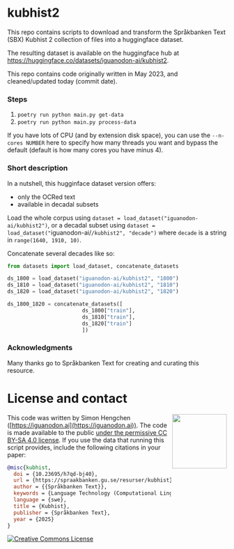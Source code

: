 # kubhist2

This repo contains scripts to download and transform the Språkbanken Text (SBX) Kubhist 2 collection of files into a huggingface dataset.

The resulting dataset is available on the huggingface hub at https://huggingface.co/datasets/iguanodon-ai/kubhist2.

This repo contains code originally written in May 2023, and cleaned/updated today (commit date).

### Steps

1. `poetry run python main.py get-data`
2. `poetry run python main.py process-data`

If you have lots of CPU (and by extension disk space), you can use the `--n-cores NUMBER` here to specify how many threads you want and bypass the default (default is how many cores you have minus 4).


### Short description

In a nutshell, this hugginface dataset version offers:

- only the OCRed text
- available in decadal subsets

Load the whole corpus using `dataset = load_dataset("iguanodon-ai/kubhist2")`, or a decadal subset using `dataset = load_dataset("`iguanodon-ai/`/kubhist2", "decade")` where `decade` is a string in `range(1640, 1910, 10)`.

Concatenate several decades like so:

```python
from datasets import load_dataset, concatenate_datasets

ds_1800 = load_dataset("iguanodon-ai/kubhist2", "1800")
ds_1810 = load_dataset("iguanodon-ai/kubhist2", "1810")
ds_1820 = load_dataset("iguanodon-ai/kubhist2", "1820")

ds_1800_1820 = concatenate_datasets([
                        ds_1800["train"],
                        ds_1810["train"],
                        ds_1820["train"]
                        ])
```

### Acknowledgments

Many thanks go to Språkbanken Text for creating and curating this resource.



# License and contact

<a href="https://iguanodon.ai"><img src="./img/iguanodon.ai.png" width="125" height="125" align="right" /></a>

This code was written by Simon Hengchen ([https://iguanodon.ai](https://iguanodon.ai)). The code is made available to the public [under the permissive CC BY-SA 4.0 license](http://creativecommons.org/licenses/by-sa/4.0/). If you use the data that running this script provides, include the following citations in your paper:

```bibtex
@misc{kubhist,
  doi = {10.23695/h7qd-bj40},
  url = {https://spraakbanken.gu.se/resurser/kubhist},
  author = {{Språkbanken Text}},
  keywords = {Language Technology (Computational Linguistics)},
  language = {swe},
  title = {Kubhist},
  publisher = {Språkbanken Text},
  year = {2025}
}
```


<a rel="license" href="http://creativecommons.org/licenses/by-sa/4.0/"><img alt="Creative Commons License" style="border-width:0" src="https://i.creativecommons.org/l/by-sa/4.0/88x31.png" /></a>
